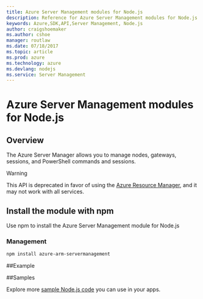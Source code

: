 ```yaml
---
title: Azure Server Management modules for Node.js
description: Reference for Azure Server Management modules for Node.js
keywords: Azure,SDK,API,Server Management, Node.js
author: craigshoemaker
ms.author: cshoe
manager: routlaw
ms.date: 07/18/2017
ms.topic: article
ms.prod: azure
ms.technology: azure
ms.devlang: nodejs
ms.service: Server Management
---
```


# Azure Server Management modules for Node.js

## Overview

The Azure Server Manager allows you to manage nodes, gateways, sessions, and PowerShell commands and sessions.

> [!WARNING]
> This API is deprecated in favor of using the [Azure Resource Manager](/javascript/api/overview/azure/resources), and it may not work with all services.

## Install the module with npm

Use npm to install the Azure Server Management module for Node.js

### Management

```bash
npm install azure-arm-servermanagement
```

##Example

##Samples

Explore more [sample Node.js code](https://azure.microsoft.com/resources/samples/?platform=nodejs) you can use in your apps.